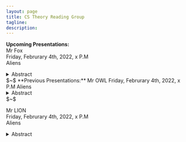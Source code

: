```yaml
---
layout: page
title: CS Theory Reading Group 
tagline: 
description: 
---
```

**Upcoming Presentations:**  
Mr Fox  
Friday, Februrary 4th, 2022, x P.M   
Aliens
<details>  
  <summary>Abstract</summary>
  Hmm are you sure?! 
</details>    
$~$                 
**Previous Presentations:**   
Mr OWL   
Friday, Februrary 4th, 2022, x P.M   
Aliens
<details>  
  <summary>Abstract</summary>
  Maybe. 
</details>   
$~$    

Mr LION      
Friday, Februrary 4th, 2022, x P.M   
Aliens  
<details>  
  <summary>Abstract</summary>
  Oh no. 
</details>  
